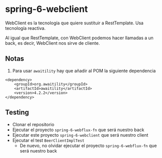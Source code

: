 # spring-6-webclient

WebClient es la tecnología que quiere sustituir a RestTemplate. Usa tecnología reactiva.

Al igual que RestTemplate, con WebClient podemos hacer llamadas a un back, es decir, WebClient nos sirve de cliente.

## Notas

1. Para usar `awaitility` hay que añadir al POM la siguiente dependencia

```
<dependency>
    <groupId>org.awaitility</groupId>
    <artifactId>awaitility</artifactId>
    <version>4.2.2</version>
</dependency>
```

## Testing

- Clonar el repositorio
- Ejecutar el proyecto `spring-6-webflux-fn` que será nuestro back
- Ejecutar este proyecto `spring-6-webclient` que será nuestro client
- Ejecutar el test `BeerClientImplTest`
  - De nuevo, no olvidar ejecutar el proyecto `spring-6-webflux-fn` que será nuestro back